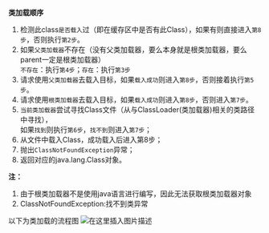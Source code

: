 **类加载顺序**
 1. 检测此class`是否载入`过（即在缓存区中是否有此Class），如果有则直接进入`第8步`，否则执行`第2步`。  
 2. 如果`父类加载器`不存在（没有父类加载器，要么本身就是根类加载器，要么parent一定是根类加载器）  
    `不存在`：执行`第4步`；`存在`：执行`第3步`   
 3. 请求使用`父类加载器`去载入目标，如果`载入成功`则进入`第8步`，否则接着执行`第5步`。  
 4. 请求使用`根类加载器`去载入目标，如果`载入成功`则进入`第8步`，否则进入`第7步`。  
 5. `当前类加载器`尝试寻找Class文件（从与ClassLoader(类加载器)相关的类路径中寻找），  
    如果`找到`则执行`第6步`，`找不到`则进入`第7步`；  
 6. 从文件中载入Class，成功载入后进入第8步；
 7. 抛出`ClassNotFoundException`异常；
 8. 返回对应的java.lang.Class对象。
 
**注：**
 1.  由于根类加载器不是使用java语言进行编写，因此无法获取根类加载器对象
 2.  ClassNotFoundException:找不到类异常

 以下为类加载的流程图
![在这里插入图片描述](https://img-blog.csdnimg.cn/20190425100232601.png?x-oss-process=image/watermark,type_ZmFuZ3poZW5naGVpdGk,shadow_10,text_aHR0cHM6Ly9ibG9nLmNzZG4ubmV0L3FxXzI1NTk4NDUz,size_16,color_FFFFFF,t_70)  